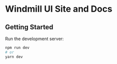 # Windmill UI Site and Docs

## Getting Started

Run the development server:

```bash
npm run dev
# or
yarn dev
```

